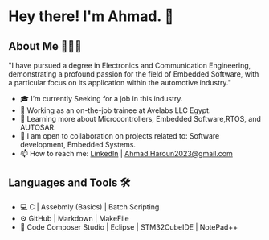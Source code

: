 # Hey there! I'm Ahmad. 👋

## About Me 👨🏻‍💻

"I have pursued a degree in Electronics and Communication Engineering, demonstrating a profound passion for the field of Embedded Software, with a particular focus on its 
 application within the automotive industry."

- 🎓   I’m currently Seeking for a job in this industry.
- 💼   Working as an on-the-job trainee at Avelabs LLC Egypt.
- 🌱   Learning more about Microcontrollers, Embedded Software,RTOS, and AUTOSAR.
- 👯 I am open to collaboration on projects related to: Software development, Embedded Systems.
- 📫 How to reach me: [LinkedIn](https://www.linkedin.com/in/ahmad-haroun-422125124/) | [Ahmad.Haroun2023@gmail.com](Ahmad.Haroun2023@gmail.com)

## Languages and Tools 🛠️

- 💻  C |  Assebmly (Basics) | Batch Scripting 
- ⚙️  GitHub | Markdown | MakeFile 
- 🔧  Code Composer Studio | Eclipse | STM32CubeIDE | NotePad++
